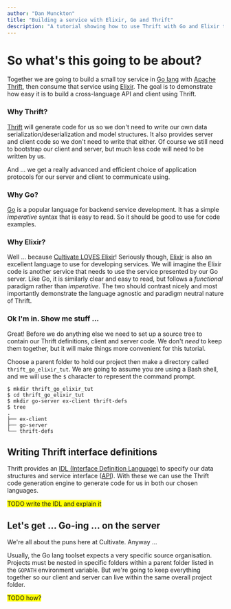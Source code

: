 ```yaml
---
author: "Dan Munckton"
title: "Building a service with Elixir, Go and Thrift"
description: "A tutorial showing how to use Thrift with Go and Elixir to create a cross-language services"
---
```

# So what's this going to be about?

Together we are going to build a small toy service in [Go lang](https://golang.org/) with [Apache Thrift](http://thrift.apache.org/), then consume that service using [Elixir](https://elixir-lang.org/). The goal is to demonstrate how easy it is to build a cross-language API and client using Thrift.

### Why Thrift?

[Thrift](http://thrift.apache.org/) will generate code for us so we don't need to write our own data serialization/deserialization and model structures. It also provides server and client code so we don't need to write that either. Of course we still need to bootstrap our client and server, but much less code will need to be written by us.

And ... we get a really advanced and efficient choice of application protocols for our server and client to communicate using.

### Why Go?

[Go](https://golang.org/) is a popular language for backend service development. It has a simple _imperative_ syntax that is easy to read. So it should be good to use for code examples.

### Why Elixir?

Well ... because [Cultivate LOVES Elixir](/posts/tag/elixir/)! Seriously though, [Elixir](https://elixir-lang.org/) is also an excellent language to use for developing services. We will imagine the Elixir code is another service that needs to use the service presented by our Go server. Like Go, it is similarly clear and easy to read, but follows a _functional_ paradigm rather than _imperative_. The two should contrast nicely and most importantly demonstrate the language agnostic and paradigm neutral nature of Thrift.

### Ok I'm in. Show me stuff ...

Great! Before we do anything else we need to set up a source tree to contain our Thrift definitions, client and server code. We don't _need_ to keep them together, but it will make things more convenient for this tutorial.

Choose a parent folder to hold our project then make a directory called `thrift_go_elixir_tut`. We are going to assume you are using a Bash shell, and we will use the `$` character to represent the command prompt.

```
$ mkdir thrift_go_elixir_tut
$ cd thrift_go_elixir_tut
$ mkdir go-server ex-client thrift-defs
$ tree
.
├── ex-client
├── go-server
└── thrift-defs
```

## Writing Thrift interface definitions

Thrift provides an [IDL (Interface Definition Language)](https://en.wikipedia.org/wiki/Interface_description_language) to specify our data structures and service interface ([API](https://en.wikipedia.org/wiki/Application_programming_interface)). With these we can use the Thrift code generation engine to generate code for us in both our chosen languages.

<span style="background-color: yellow">TODO write the IDL and explain it</span>

## Let's get ... Go-ing ... on the server

We're all about the puns here at Cultivate. Anyway ...

Usually, the Go lang toolset expects a very specific source organisation. Projects must be nested in specific folders within a parent folder listed in the `GOPATH` environment variable. But we're going to keep everything together so our client and server can live within the same overall project folder.

<span style="background-color: yellow">TODO how?</span>
